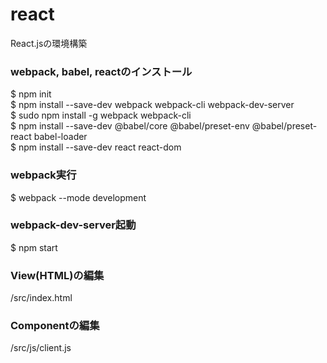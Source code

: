 # react
React.jsの環境構築

###  webpack, babel, reactのインストール
$ npm init<br>
$ npm install --save-dev webpack webpack-cli webpack-dev-server<br>
$ sudo npm install -g webpack webpack-cli<br>
$ npm install --save-dev @babel/core @babel/preset-env @babel/preset-react babel-loader<br>
$ npm install --save-dev react react-dom


### webpack実行
$ webpack --mode development

### webpack-dev-server起動
$ npm start

### View(HTML)の編集
/src/index.html

### Componentの編集
/src/js/client.js

